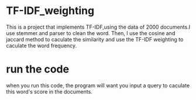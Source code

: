 # TF-IDF_weighting
This is a project that implements TF-IDF,using the data of 2000 documents.I use stemmer and parser to clean the word. Then, I use the cosine and jaccard method to caculate the similarity and use the TF-IDF weighting to caculate the word frequency.
# run the code
when you run this code, the program will want you input a query to caculate this word's score in the documents.